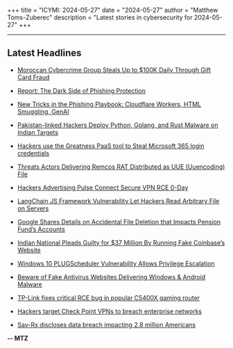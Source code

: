 +++
title = "ICYMI: 2024-05-27"
date = "2024-05-27"
author = "Matthew Toms-Zuberec"
description = "Latest stories in cybersecurity for 2024-05-27"
+++

---------------------------------------------------------------------------
## Latest Headlines
- [Moroccan Cybercrime Group Steals Up to $100K Daily Through Gift Card Fraud](https://thehackernews.com/2024/05/moroccan-cybercrime-group-steals-up-to.html)

- [Report: The Dark Side of Phishing Protection](https://thehackernews.com/2024/05/report-dark-side-of-phishing-protection.html)

- [New Tricks in the Phishing Playbook: Cloudflare Workers, HTML Smuggling, GenAI](https://thehackernews.com/2024/05/new-tricks-in-phishing-playbook.html)

- [Pakistan-linked Hackers Deploy Python, Golang, and Rust Malware on Indian Targets](https://thehackernews.com/2024/05/pakistan-linked-hackers-deploy-python.html)

- [Hackers use the Greatness PaaS tool to Steal Microsoft 365 login credentials](https://cybersecuritynews.com/greatness-paas-tool-microsoft-365/)

- [Threats Actors Delivering Remcos RAT Distributed as UUE (Uuencoding) File](https://cybersecuritynews.com/threats-delivering-remcos/)

- [Hackers Advertising Pulse Connect Secure VPN RCE 0-Day](https://cybersecuritynews.com/hackers-advertising-pulse-connect/)

- [LangChain JS Framework Vulnerability Let Hackers Read Arbitrary File on Servers](https://cybersecuritynews.com/langchain-js-vulnerability-sensitive-information/)

- [Google Shares Details on Accidental File Deletion that Impacts Pension Fund’s Accounts](https://cybersecuritynews.com/google-details-accidental-file-deletion/)

- [Indian National Pleads Guilty for $37 Million By Running Fake Coinbase’s Website](https://cybersecuritynews.com/indian-national-pleads-guilty/)

- [Windows 10 PLUGScheduler Vulnerability Allows Privilege Escalation](https://cybersecuritynews.com/windows-10-plugscheduler-flaw/)

- [Beware of Fake Antivirus Websites Delivering Windows & Android Malware](https://cybersecuritynews.com/fake-antivirus-websites-malware/)

- [TP-Link fixes critical RCE bug in popular C5400X gaming router](https://www.bleepingcomputer.com/news/security/tp-link-fixes-critical-rce-bug-in-popular-c5400x-gaming-router/)

- [Hackers target Check Point VPNs to breach enterprise networks](https://www.bleepingcomputer.com/news/security/hackers-target-check-point-vpns-to-breach-enterprise-networks/)

- [Sav-Rx discloses data breach impacting 2.8 million Americans](https://www.bleepingcomputer.com/news/security/sav-rx-discloses-data-breach-impacting-28-million-americans/)

**-- MTZ**